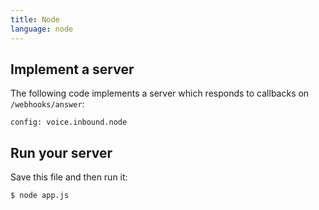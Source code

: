 ```yaml
---
title: Node
language: node
---
```


## Implement a server

The following code implements a server which responds to callbacks on
`/webhooks/answer`:

```code
config: voice.inbound.node
```

## Run your server

Save this file and then run it:

```
$ node app.js
```
